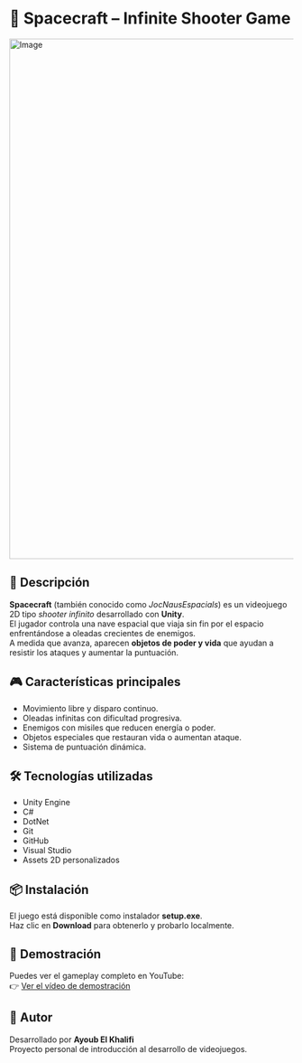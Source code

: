 # 🚀 Spacecraft – Infinite Shooter Game

<img width="1536" height="921" alt="Image" src="https://github.com/user-attachments/assets/6182d247-af82-4627-a0d5-2dbe0909b59d" />

## 🧩 Descripción
**Spacecraft** (también conocido como *JocNausEspacials*) es un videojuego 2D tipo *shooter infinito* desarrollado con **Unity**.  
El jugador controla una nave espacial que viaja sin fin por el espacio enfrentándose a oleadas crecientes de enemigos.  
A medida que avanza, aparecen **objetos de poder y vida** que ayudan a resistir los ataques y aumentar la puntuación.

## 🎮 Características principales
- Movimiento libre y disparo continuo.  
- Oleadas infinitas con dificultad progresiva.  
- Enemigos con misiles que reducen energía o poder.  
- Objetos especiales que restauran vida o aumentan ataque.  
- Sistema de puntuación dinámica.  

## 🛠️ Tecnologías utilizadas
- Unity Engine  
- C#
- DotNet
- Git
- GitHub
- Visual Studio  
- Assets 2D personalizados  

## 📦 Instalación
El juego está disponible como instalador **setup.exe**.  
Haz clic en **Download** para obtenerlo y probarlo localmente.

## 🎥 Demostración
Puedes ver el gameplay completo en YouTube:  
👉 [Ver el vídeo de demostración](https://www.youtube.com/watch?v=70B8BhDuSIM)

## 👤 Autor
Desarrollado por **Ayoub El Khalifi**  
Proyecto personal de introducción al desarrollo de videojuegos.
